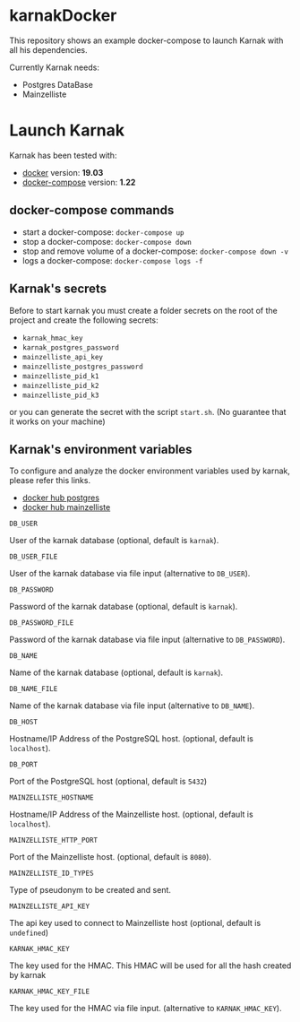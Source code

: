 # karnakDocker

This repository shows an example docker-compose to launch Karnak with all his dependencies.

Currently Karnak needs:
* Postgres DataBase
* Mainzelliste

# Launch Karnak

Karnak has been tested with:

* [docker](https://docs.docker.com/install/) version: **19.03**
* [docker-compose](https://docs.docker.com/compose/install/) version: **1.22**

## docker-compose commands

* start a docker-compose: `docker-compose up`
* stop a docker-compose: `docker-compose down`
* stop and remove volume of a docker-compose: `docker-compose down -v`
* logs a docker-compose: `docker-compose logs -f`

## Karnak's secrets

Before to start karnak you must create a folder secrets on the root of the project and create the following secrets:

* `karnak_hmac_key`
* `karnak_postgres_password`
* `mainzelliste_api_key`
* `mainzelliste_postgres_password`
* `mainzelliste_pid_k1`
* `mainzelliste_pid_k2`
* `mainzelliste_pid_k3`

or you can generate the secret with the script `start.sh`. (No guarantee that it works on your machine)

## Karnak's environment variables

To configure and analyze the docker environment variables used by karnak, please refer this links.
* [docker hub postgres](https://hub.docker.com/_/postgres)
* [docker hub mainzelliste](https://hub.docker.com/r/osirixfoundation/karnak-mainzelliste)

`DB_USER`

User of the karnak database (optional, default is `karnak`).

`DB_USER_FILE`

User of the karnak database via file input (alternative to `DB_USER`).

`DB_PASSWORD`

Password of the karnak database (optional, default is `karnak`).

`DB_PASSWORD_FILE`

Password of the karnak database via file input (alternative to `DB_PASSWORD`).

`DB_NAME`

Name of the karnak database (optional, default is `karnak`).

`DB_NAME_FILE`

Name of the karnak database via file input (alternative to `DB_NAME`).

`DB_HOST`

Hostname/IP Address of the PostgreSQL host. (optional, default is `localhost`).

`DB_PORT`

Port of the PostgreSQL host (optional, default is `5432`)

`MAINZELLISTE_HOSTNAME`

Hostname/IP Address of the Mainzelliste host. (optional, default is `localhost`).

`MAINZELLISTE_HTTP_PORT`

Port of the Mainzelliste host. (optional, default is `8080`).

`MAINZELLISTE_ID_TYPES`

Type of pseudonym to be created and sent.

`MAINZELLISTE_API_KEY`

The api key used to connect to Mainzelliste host (optional, default is `undefined`)

`KARNAK_HMAC_KEY`

The key used for the HMAC. This HMAC will be used for all the hash created by karnak

`KARNAK_HMAC_KEY_FILE`

The key used for the HMAC via file input. (alternative to `KARNAK_HMAC_KEY`).
